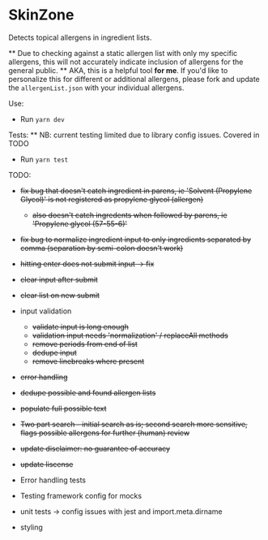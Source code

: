 # SkinZone

Detects topical allergens in ingredient lists.

** Due to checking against a static allergen list with only my specific allergens, this will not accurately indicate inclusion of allergens for the general public. ** AKA, this is a helpful tool __for me__. If you'd like to personalize this for different or additional allergens, please fork and update the `allergenList.json` with your individual allergens.

Use:
- Run `yarn dev`

Tests:
** NB: current testing limited due to library config issues. Covered in TODO
- Run `yarn test`

TODO: 
- ~~fix bug that doesn't catch ingredient in parens, ie 'Solvent (Propylene Glycol)' is not registered as propylene glycol (allergen)~~
    - ~~also doesn't catch ingredents when followed by parens, ie 'Propylene glycol (57-55-6)'~~
- ~~fix bug to normalize ingredient input to only ingredients separated by comma (separation by semi-colon doesn't work)~~
- ~~hitting enter does not submit input -> fix~~
- ~~clear input after submit~~
- ~~clear list on new submit~~
- input validation
    - ~~validate input is long enough~~
    - ~~validation input needs 'normalization' / replaceAll methods~~
    - ~~remove periods from end of list~~
    - ~~dedupe input~~
    - ~~remove linebreaks where present~~
- ~~error handling~~
- ~~dedupe possible and found allergen lists~~
- ~~populate full possible text~~
- ~~Two part search - initial search as is; second search more sensitive, flags possible allergens for further (human) review~~
- ~~update disclaimer: no guarantee of accuracy~~
- ~~update liscense~~


- Error handling tests
- Testing framework config for mocks
- unit tests -> config issues with jest and import.meta.dirname
- styling
